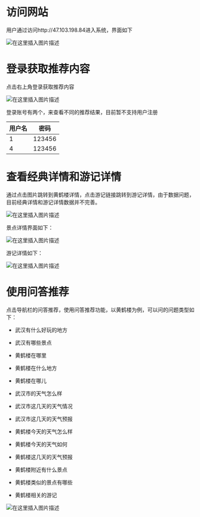 # 访问网站

用户通过访问http://47.103.198.84进入系统，界面如下

![在这里插入图片描述](https://img-blog.csdnimg.cn/20210520115723480.png)

# 登录获取推荐内容

点击右上角登录获取推荐内容

![在这里插入图片描述](https://img-blog.csdnimg.cn/20210520120451621.png)

登录账号有两个，来查看不同的推荐结果，目前暂不支持用户注册

| 用户名 | 密码   |
| ------ | ------ |
| 1      | 123456 |
| 4      | 123456 |

# 查看经典详情和游记详情

通过点击图片跳转到黄鹤楼详情，点击游记链接跳转到游记详情，由于数据问题，目前经典详情和游记详情数据并不完善。

![在这里插入图片描述](https://img-blog.csdnimg.cn/20210520121124342.png)

景点详情界面如下：

![在这里插入图片描述](https://img-blog.csdnimg.cn/20210520121149332.png)

游记详情如下：

![在这里插入图片描述](https://img-blog.csdnimg.cn/20210520121222915.png)

# 使用问答推荐

点击导航栏的问答推荐，使用问答推荐功能，以黄鹤楼为例，可以问的问题类型如下：

- 武汉有什么好玩的地方
- 武汉有哪些景点

- 黄鹤楼在哪里
- 黄鹤楼在什么地方
- 黄鹤楼在哪儿

- 武汉市的天气怎么样
- 武汉市这几天的天气情况
- 武汉市这几天的天气预报

- 黄鹤楼今天的天气怎么样
- 黄鹤楼今天的天气如何
- 黄鹤楼这几天的天气预报

- 黄鹤楼附近有什么景点

- 黄鹤楼类似的景点有哪些

- 黄鹤楼相关的游记

![在这里插入图片描述](https://img-blog.csdnimg.cn/20210520122007860.png)

